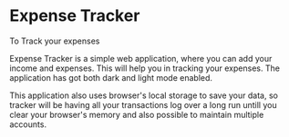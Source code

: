 # Expense Tracker
 To Track your expenses

Expense Tracker is a simple web application, where you can add your income and expenses. This will help you in tracking your expenses. 
The application has got both dark and light mode enabled.

This application also uses browser's local storage to save your data, so tracker will be having all your transactions log over a long run untill you clear  your browser's memory and also possible to maintain multiple accounts.
